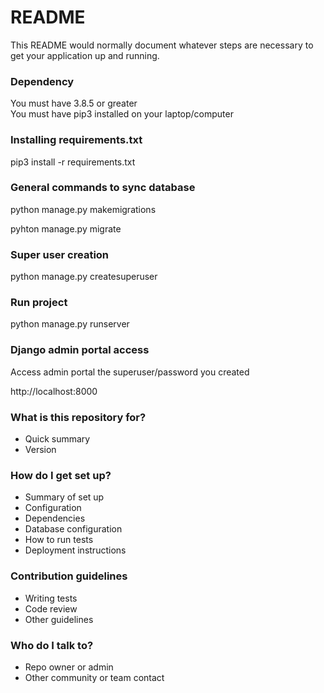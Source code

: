 # README #

This README would normally document whatever steps are necessary to get your application up and running.

### Dependency
You must have 3.8.5 or greater  
You must have pip3 installed on your laptop/computer

### Installing requirements.txt
pip3 install -r requirements.txt

### General commands to sync database
python manage.py makemigrations 

pyhton manage.py migrate 

### Super user creation
python manage.py createsuperuser

### Run project
python manage.py runserver

### Django admin portal access
Access admin portal the superuser/password you created

http://localhost:8000

### What is this repository for? ###

* Quick summary
* Version


### How do I get set up? ###

* Summary of set up
* Configuration
* Dependencies
* Database configuration
* How to run tests
* Deployment instructions

### Contribution guidelines ###

* Writing tests
* Code review
* Other guidelines

### Who do I talk to? ###

* Repo owner or admin
* Other community or team contact
